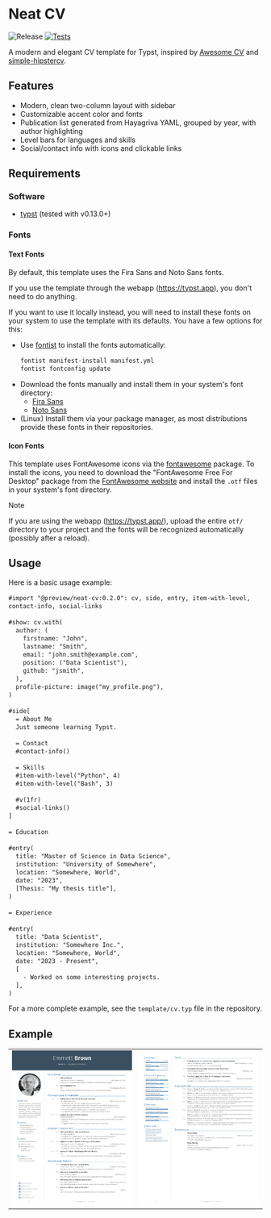 # Neat CV
![Release](https://img.shields.io/github/v/release/dialvarezs/neat-cv)
[![Tests](https://github.com/dialvarezs/neat-cv/actions/workflows/ci.yml/badge.svg)](https://github.com/dialvarezs/neat-cv/actions/workflows/ci.yml)

A modern and elegant CV template for Typst, inspired by [Awesome CV](https://github.com/posquit0/Awesome-CV) and [simple-hipstercv](https://github.com/latex-ninja/simple-hipstercv).

## Features

- Modern, clean two-column layout with sidebar
- Customizable accent color and fonts
- Publication list generated from Hayagriva YAML, grouped by year, with author highlighting
- Level bars for languages and skills
- Social/contact info with icons and clickable links

## Requirements

### Software

- [typst](https://typst.app/) (tested with v0.13.0+)

### Fonts

#### Text Fonts

By default, this template uses the Fira Sans and Noto Sans fonts.

If you use the template through the webapp (https://typst.app), you don't need to do anything.

If you want to use it locally instead, you will need to install these fonts on your system to use the template with its defaults. You have a few options for this:
- Use [fontist](https://github.com/fontist/fontist) to install the fonts automatically:
  ```bash
  fontist manifest-install manifest.yml
  fontist fontconfig update
  ```
- Download the fonts manually and install them in your system's font directory:
  - [Fira Sans](https://fonts.google.com/specimen/Fira+Sans)
  - [Noto Sans](https://fonts.google.com/specimen/Noto+Sans)
- (Linux) Install them via your package manager, as most distributions provide these fonts in their repositories.

#### Icon Fonts

This template uses FontAwesome icons via the [fontawesome](https://typst.app/universe/package/fontawesome) package.
To install the icons, you need to download the "FontAwesome Free For Desktop" package from the [FontAwesome website](https://fontawesome.com/download) and install the `.otf` files in your system's font directory.

> [!NOTE]
> If you are using the webapp (https://typst.app/), upload the entire `otf/` directory to your project and the fonts will be recognized automatically (possibly after a reload).

## Usage

Here is a basic usage example:

```typst
#import "@preview/neat-cv:0.2.0": cv, side, entry, item-with-level, contact-info, social-links

#show: cv.with(
  author: (
    firstname: "John",
    lastname: "Smith",
    email: "john.smith@example.com",
    position: ("Data Scientist"),
    github: "jsmith",
  ),
  profile-picture: image("my_profile.png"),
)

#side[
  = About Me
  Just someone learning Typst.

  = Contact
  #contact-info()

  = Skills
  #item-with-level("Python", 4)
  #item-with-level("Bash", 3)

  #v(1fr)
  #social-links()
]

= Education

#entry(
  title: "Master of Science in Data Science",
  institution: "University of Somewhere",
  location: "Somewhere, World",
  date: "2023",
  [Thesis: "My thesis title"],
)

= Experience

#entry(
  title: "Data Scientist",
  institution: "Somewhere Inc.",
  location: "Somewhere, World",
  date: "2023 - Present",
  [
    - Worked on some interesting projects.
  ],
)
```

For a more complete example, see the `template/cv.typ` file in the repository.

## Example

|                                |                                |
| ------------------------------ | ------------------------------ |
| ![CV Page 1](assets/cv_p1.png) | ![CV Page 2](assets/cv_p2.png) |
